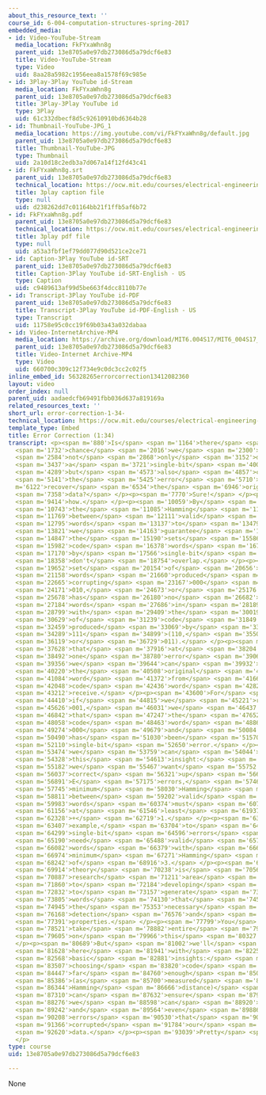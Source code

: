 ```yaml
---
about_this_resource_text: ''
course_id: 6-004-computation-structures-spring-2017
embedded_media:
- id: Video-YouTube-Stream
  media_location: FkFYxaWhn8g
  parent_uid: 13e8705a0e97db273086d5a79dcf6e83
  title: Video-YouTube-Stream
  type: Video
  uid: 8aa28a5982c1956eea8a1578f69c985e
- id: 3Play-3Play YouTube id-Stream
  media_location: FkFYxaWhn8g
  parent_uid: 13e8705a0e97db273086d5a79dcf6e83
  title: 3Play-3Play YouTube id
  type: 3Play
  uid: 61c332dbecf8d5c92610910bd6364b28
- id: Thumbnail-YouTube-JPG_1
  media_location: https://img.youtube.com/vi/FkFYxaWhn8g/default.jpg
  parent_uid: 13e8705a0e97db273086d5a79dcf6e83
  title: Thumbnail-YouTube-JPG
  type: Thumbnail
  uid: 2a10d18c2edb3a7d067a14f12fd43c41
- id: FkFYxaWhn8g.srt
  parent_uid: 13e8705a0e97db273086d5a79dcf6e83
  technical_location: https://ocw.mit.edu/courses/electrical-engineering-and-computer-science/6-004-computation-structures-spring-2017/c1/c1s2/c1s2v11/error-correction-1-34-/FkFYxaWhn8g.srt
  title: 3play caption file
  type: null
  uid: d238262dd7c01164bb21f1ffb5af6b72
- id: FkFYxaWhn8g.pdf
  parent_uid: 13e8705a0e97db273086d5a79dcf6e83
  technical_location: https://ocw.mit.edu/courses/electrical-engineering-and-computer-science/6-004-computation-structures-spring-2017/c1/c1s2/c1s2v11/error-correction-1-34-/FkFYxaWhn8g.pdf
  title: 3play pdf file
  type: null
  uid: a53a3fbf1ef79dd077d90d521ce2ce71
- id: Caption-3Play YouTube id-SRT
  parent_uid: 13e8705a0e97db273086d5a79dcf6e83
  title: Caption-3Play YouTube id-SRT-English - US
  type: Caption
  uid: c9489613af99d5be663f4dcc8110b77e
- id: Transcript-3Play YouTube id-PDF
  parent_uid: 13e8705a0e97db273086d5a79dcf6e83
  title: Transcript-3Play YouTube id-PDF-English - US
  type: Transcript
  uid: 11758e95c0cc19f69b03a43a032dabaa
- id: Video-InternetArchive-MP4
  media_location: https://archive.org/download/MIT6.004S17/MIT6_004S17_01-02-11_300k.mp4
  parent_uid: 13e8705a0e97db273086d5a79dcf6e83
  title: Video-Internet Archive-MP4
  type: Video
  uid: 660700c309c12f734e9c0dc3cc2c02f5
inline_embed_id: 56328265errorcorrection13412082360
layout: video
order_index: null
parent_uid: aadaedcfb69491fbb036d637a819169a
related_resources_text: ''
short_url: error-correction-1-34-
technical_location: https://ocw.mit.edu/courses/electrical-engineering-and-computer-science/6-004-computation-structures-spring-2017/c1/c1s2/c1s2v11/error-correction-1-34-
template_type: Embed
title: Error Correction (1:34)
transcript: <p><span m='880'>Is</span> <span m='1164'>there</span> <span m='1448'>any</span>
  <span m='1732'>chance</span> <span m='2016'>we</span> <span m='2300'>can</span>
  <span m='2584'>not</span> <span m='2868'>only</span> <span m='3152'>detect</span>
  <span m='3437'>a</span> <span m='3721'>single-bit</span> <span m='4005'>error</span>
  <span m='4289'>but</span> <span m='4573'>also</span> <span m='4857'>correct</span>
  <span m='5141'>the</span> <span m='5425'>error</span> <span m='5710'>to</span> <span
  m='6122'>recover</span> <span m='6534'>the</span> <span m='6946'>original</span>
  <span m='7358'>data?</span> </p><p><span m='7770'>Sure!</span> </p><p><span m='8770'>Here's</span>
  <span m='9414'>how.</span> </p><p><span m='10059'>By</span> <span m='10401'>increasing</span>
  <span m='10743'>the</span> <span m='11085'>Hamming</span> <span m='11427'>distance</span>
  <span m='11769'>between</span> <span m='12111'>valid</span> <span m='12453'>code</span>
  <span m='12795'>words</span> <span m='13137'>to</span> <span m='13479'>3,</span>
  <span m='13821'>we</span> <span m='14163'>guarantee</span> <span m='14505'>that</span>
  <span m='14847'>the</span> <span m='15190'>sets</span> <span m='15586'>of</span>
  <span m='15982'>code</span> <span m='16378'>words</span> <span m='16774'>produced</span>
  <span m='17170'>by</span> <span m='17566'>single-bit</span> <span m='17962'>errors</span>
  <span m='18358'>don't</span> <span m='18754'>overlap.</span> </p><p><span m='19150'>The</span>
  <span m='19652'>set</span> <span m='20154'>of</span> <span m='20656'>code</span>
  <span m='21158'>words</span> <span m='21660'>produced</span> <span m='22163'>by</span>
  <span m='22665'>corrupting</span> <span m='23167'>000</span> <span m='23669'>(100,</span>
  <span m='24171'>010,</span> <span m='24673'>or</span> <span m='25176'>001)</span>
  <span m='25678'>has</span> <span m='26180'>no</span> <span m='26682'>code</span>
  <span m='27184'>words</span> <span m='27686'>in</span> <span m='28189'>common</span>
  <span m='28799'>with</span> <span m='29409'>the</span> <span m='30019'>set</span>
  <span m='30629'>of</span> <span m='31239'>code</span> <span m='31849'>words</span>
  <span m='32459'>produced</span> <span m='33069'>by</span> <span m='33679'>corrupting</span>
  <span m='34289'>111</span> <span m='34899'>(110,</span> <span m='35509'>101,</span>
  <span m='36119'>or</span> <span m='36729'>011).</span> </p><p><span m='37340'>Assuming</span>
  <span m='37628'>that</span> <span m='37916'>at</span> <span m='38204'>most</span>
  <span m='38492'>one</span> <span m='38780'>error</span> <span m='39068'>occurred,</span>
  <span m='39356'>we</span> <span m='39644'>can</span> <span m='39932'>deduce</span>
  <span m='40220'>the</span> <span m='40508'>original</span> <span m='40796'>code</span>
  <span m='41084'>word</span> <span m='41372'>from</span> <span m='41660'>whatever</span>
  <span m='42048'>code</span> <span m='42436'>word</span> <span m='42824'>we</span>
  <span m='43212'>receive.</span> </p><p><span m='43600'>For</span> <span m='44005'>example,</span>
  <span m='44410'>if</span> <span m='44815'>we</span> <span m='45221'>receive</span>
  <span m='45626'>001,</span> <span m='46031'>we</span> <span m='46437'>deduce</span>
  <span m='46842'>that</span> <span m='47247'>the</span> <span m='47652'>original</span>
  <span m='48058'>code</span> <span m='48463'>word</span> <span m='48868'>was</span>
  <span m='49274'>000</span> <span m='49679'>and</span> <span m='50084'>there</span>
  <span m='50490'>has</span> <span m='51030'>been</span> <span m='51570'>a</span>
  <span m='52110'>single-bit</span> <span m='52650'>error.</span> </p><p><span m='53190'>Again</span>
  <span m='53474'>we</span> <span m='53759'>can</span> <span m='54044'>generalize</span>
  <span m='54328'>this</span> <span m='54613'>insight:</span> <span m='54898'>if</span>
  <span m='55182'>we</span> <span m='55467'>want</span> <span m='55752'>to</span>
  <span m='56037'>correct</span> <span m='56321'>up</span> <span m='56606'>to</span>
  <span m='56891'>E</span> <span m='57175'>errors,</span> <span m='57460'>the</span>
  <span m='57745'>minimum</span> <span m='58030'>Hamming</span> <span m='58420'>distance</span>
  <span m='58811'>between</span> <span m='59202'>valid</span> <span m='59593'>code</span>
  <span m='59983'>words</span> <span m='60374'>must</span> <span m='60765'>be</span>
  <span m='61156'>at</span> <span m='61546'>least</span> <span m='61937'>2E</span>
  <span m='62328'>+</span> <span m='62719'>1.</span> </p><p><span m='63110'>For</span>
  <span m='63407'>example,</span> <span m='63704'>to</span> <span m='64001'>correct</span>
  <span m='64299'>single-bit</span> <span m='64596'>errors</span> <span m='64893'>we</span>
  <span m='65190'>need</span> <span m='65488'>valid</span> <span m='65785'>code</span>
  <span m='66082'>words</span> <span m='66379'>with</span> <span m='66677'>a</span>
  <span m='66974'>minimum</span> <span m='67271'>Hamming</span> <span m='67569'>distance</span>
  <span m='68242'>of</span> <span m='68916'>3.</span> </p><p><span m='69590'>Coding</span>
  <span m='69914'>theory</span> <span m='70238'>is</span> <span m='70562'>a</span>
  <span m='70887'>research</span> <span m='71211'>area</span> <span m='71535'>devoted</span>
  <span m='71860'>to</span> <span m='72184'>developing</span> <span m='72508'>algorithms</span>
  <span m='72832'>to</span> <span m='73157'>generate</span> <span m='73481'>code</span>
  <span m='73805'>words</span> <span m='74130'>that</span> <span m='74537'>have</span>
  <span m='74945'>the</span> <span m='75353'>necessary</span> <span m='75760'>error</span>
  <span m='76168'>detection</span> <span m='76576'>and</span> <span m='76983'>correction</span>
  <span m='77391'>properties.</span> </p><p><span m='77799'>You</span> <span m='78160'>can</span>
  <span m='78521'>take</span> <span m='78882'>entire</span> <span m='79244'>courses</span>
  <span m='79605'>on</span> <span m='79966'>this</span> <span m='80327'>topic!</span>
  </p><p><span m='80689'>But</span> <span m='81002'>we'll</span> <span m='81315'>stop</span>
  <span m='81628'>here</span> <span m='81941'>with</span> <span m='82254'>our</span>
  <span m='82568'>basic</span> <span m='82881'>insights:</span> <span m='83194'>by</span>
  <span m='83507'>choosing</span> <span m='83820'>code</span> <span m='84134'>words</span>
  <span m='84447'>far</span> <span m='84760'>enough</span> <span m='85073'>apart</span>
  <span m='85386'>(as</span> <span m='85700'>measured</span> <span m='86022'>by</span>
  <span m='86344'>Hamming</span> <span m='86666'>distance)</span> <span m='86988'>we</span>
  <span m='87310'>can</span> <span m='87632'>ensure</span> <span m='87954'>that</span>
  <span m='88276'>we</span> <span m='88598'>can</span> <span m='88920'>detect</span>
  <span m='89242'>and</span> <span m='89564'>even</span> <span m='89886'>correct</span>
  <span m='90208'>errors</span> <span m='90530'>that</span> <span m='90948'>have</span>
  <span m='91366'>corrupted</span> <span m='91784'>our</span> <span m='92202'>encoded</span>
  <span m='92620'>data.</span> </p><p><span m='93039'>Pretty</span> <span m='93284'>neat!</span>
  </p>
type: course
uid: 13e8705a0e97db273086d5a79dcf6e83

---
```

None